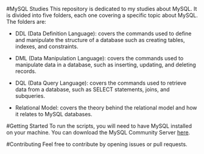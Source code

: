#MySQL Studies
This repository is dedicated to my studies about MySQL. It is divided into five folders, each one covering a specific topic about MySQL. The folders are:

- DDL (Data Definition Language): covers the commands used to define and manipulate the structure of a database such as creating tables, indexes, and constraints.

- DML (Data Manipulation Language): covers the commands used to manipulate data in a database, such as inserting, updating, and deleting records.

- DQL (Data Query Language): covers the commands used to retrieve data from a database, such as SELECT statements, joins, and subqueries.

- Relational Model: covers the theory behind the relational model and how it relates to MySQL databases.

#Getting Started
To run the scripts, you will need to have MySQL installed on your machine. You can download the MySQL Community Server <a href='https://dev.mysql.com/downloads/'>here</a>.

#Contributing
Feel free to contribute by opening issues or pull requests.